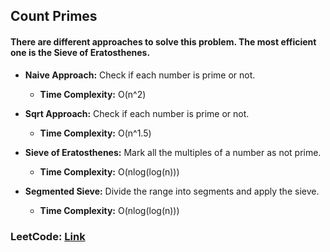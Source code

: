 ## Count Primes
#### There are different approaches to solve this problem. The most efficient one is the Sieve of Eratosthenes.
- **Naive Approach:** Check if each number is prime or not. 
  - **Time Complexity:** O(n^2)
- **Sqrt Approach:** Check if each number is prime or not.
  - **Time Complexity:** O(n^1.5)
- **Sieve of Eratosthenes:** Mark all the multiples of a number as not prime.

  - **Time Complexity:** O(nlog(log(n)))
- **Segmented Sieve:** Divide the range into segments and apply the sieve. 
  - **Time Complexity:** O(nlog(log(n)))

### **LeetCode:** [Link](https://leetcode.com/problems/count-primes/)